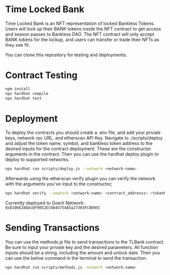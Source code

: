 # Time Locked Bank  

Time Locked Bank is an NFT representation of locked Bankless Tokens. Users will lock up their BANK tokens inside the NFT contract to get access and season passes to Bankless DAO. The NFT contract will only accept BANK tokens for the lockup, and users can transfer or trade their NFTs as they see fit.

You can clone this repository for testing and deployments. 

# Contract Testing
``` bash
npm install
npx hardhat compile
npx hardhat test
```

# Deployment
To deploy the contracts you should create a .env file, and add your private keys, network rpc URL, and etherscan API Key. 
Navigate to ./scripts/deploy and adjust the token name, symbol, and bankless token address to the desired inputs for the contract deployment. These are the constructor arguments in the contract. 
Then you can use the hardhat deploy plugin to deploy to supported networks. 

``` bash
npx hardhat run scripts/deploy.js --network <network-name>
```

Afterwards using the etherscan verify plugin you can verify the network with the arguments you've input to the constructor; 

``` bash
npx hardhat verify --newtork <network-name> <contract_addresss> <tokenName> <tokenSymbol> <banklessTokenAddress>
```

Currently deployed to Goerli Network: `0xD106E28bDcDF9052EC0845754A5a27303FC8095C `  

# Sending Transactions
You can use the methods.js file to send transactions to the TLBank contract. Be sure to input your private key and the desired parameters. All function inputs should be a string, including the amount and unlock date. 
Then you can use the below command in the terminal to send the transaction.  

``` bash
npx hardhat run scripts/methods.js -network <network-name>
```
